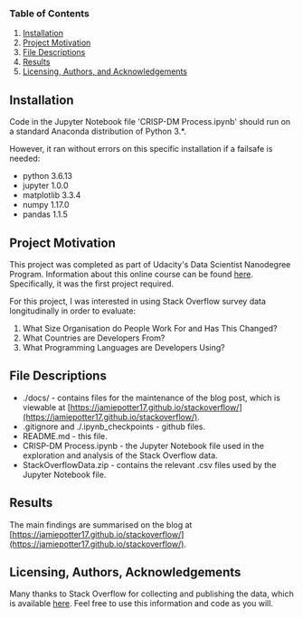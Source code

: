 
### Table of Contents

1. [Installation](#installation)
2. [Project Motivation](#motivation)
3. [File Descriptions](#files)
4. [Results](#results)
5. [Licensing, Authors, and Acknowledgements](#licensing)

## Installation <a name="installation"></a>

Code in the Jupyter Notebook file 'CRISP-DM Process.ipynb' should run on a standard Anaconda distribution of Python 3.*.

However, it ran without errors on this specific installation if a failsafe is needed:
* python 3.6.13
* jupyter 1.0.0
* matplotlib 3.3.4
* numpy 1.17.0
* pandas 1.1.5

## Project Motivation<a name="motivation"></a>

This project was completed as part of Udacity's Data Scientist Nanodegree Program. Information about this online course can be found [here](https://www.udacity.com/course/data-scientist-nanodegree--nd025). Specifically, it was the first project required.

For this project, I was interested in using Stack Overflow survey data longitudinally in order to evaluate:

1. What Size Organisation do People Work For and Has This Changed?
2. What Countries are Developers From?
3. What Programming Languages are Developers Using?

## File Descriptions <a name="files"></a>

* ./docs/ - contains files for the maintenance of the blog post, which is viewable at [https://jamiepotter17.github.io/stackoverflow/](https://jamiepotter17.github.io/stackoverflow/).
* .gitignore and ./.ipynb_checkpoints - github files.
* README.md - this file.
* CRISP-DM Process.ipynb - the Jupyter Notebook file used in the exploration and analysis of the Stack Overflow data.
* StackOverflowData.zip - contains the relevant .csv files used by the Jupyter Notebook file.

## Results<a name="results"></a>

The main findings are summarised on the blog at [https://jamiepotter17.github.io/stackoverflow/](https://jamiepotter17.github.io/stackoverflow/).

## Licensing, Authors, Acknowledgements<a name="licensing"></a>

Many thanks to Stack Overflow for collecting and publishing the data, which is available [here](https://insights.stackoverflow.com/survey/). Feel free to use this information and code as you will.
